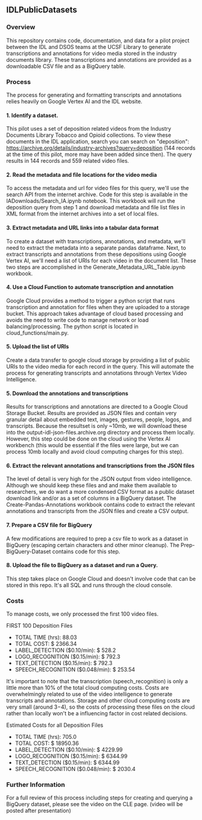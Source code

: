 ## IDLPublicDatasets

### Overview

This repository contains code, documentation, and data for a pilot project between the IDL and DSOS teams at the UCSF Library to generate transcriptions and annotations for video media stored in the industry documents library. These transcriptions and annotations are provided as a downloadable CSV file and as a BigQuery table.

### Process

The process for generating and formatting transcripts and annotations relies heavily on Google Vertex AI and the IDL website.

#### 1. Identify a dataset.

This pilot uses a set of deposition related videos from the Industry Documents Library Tobacco and Opioid collections. To view these documents in the IDL application, search you can search on "deposition": https://archive.org/details/industry-archives?query=deposition (144 records at the time of this pilot, more may have been added since then). The query results in 144 records and 559 related video files. 

#### 2. Read the metadata and file locations for the video media

To access the metadata and url for video files for this query, we'll use the search API from the internet archive. Code for this step is available in the IADownloads/Search_IA.ipynb notebook. This workbook will run the deposition query from step 1 and download metadata and file list files in XML format from the internet archives into a set of local files.

#### 3. Extract metadata and URL links into a tabular data format

To create a dataset with transcriptions, annotations, and metadata, we'll need to extract the metadata into a separate pandas dataframe. Next, to extract transcripts and annotations from these depositions using Google Vertex AI, we'll need a list of URIs for each video in the document list. These two steps are accomplished in the Generate_Metadata_URL_Table.ipynb workbook.

#### 4. Use a Cloud Function to automate transcription and annotation

Google Cloud provides a method to trigger a python script that runs transcription and annotation for files when they are uploaded to a storage bucket. This approach takes advantage of cloud based processing and avoids the need to write code to manage network or load balancing/processing. The python script is located in cloud_functions/main.py. 

#### 5. Upload the list of URIs 

Create a data transfer to google cloud storage by providing a list of public URIs to the video media for each record in the query. This will automate the process for generating transcripts and annotations through Vertex Video Intelligence. 

#### 5. Download the annotations and transcriptions

Results for transcriptions and annotations are directed to a Google Cloud Storage Bucket. Results are provided as JSON files and contain very granular detail about embedded text, images, gestures, people, logos, and transcripts. Because the resultset is only ~10mb, we will download these into the output-idl-json-files.archive.org directory and process them locally. However, this step could be done on the cloud using the Vertex AI workbench (this would be essential if the files were large, but we can process 10mb locally and avoid cloud computing charges for this step). 

#### 6. Extract the relevant annotations and transcriptions from the JSON files

The level of detail is very high for the JSON output from video intelligence. Although we should keep these files and and make them available to researchers, we do want a more condensed CSV format as a public dataset download link and/or as a set of columns in a BigQuery dataset. The Create-Pandas-Annotations workbook contains code to extract the relevant annotations and transcripts from the JSON files and create a CSV output.

#### 7. Prepare a CSV file for BigQuery

A few modifications are required to prep a csv file to work as a dataset in BigQuery (escaping certain characters and other minor cleanup). The Prep-BigQuery-Dataset contains code for this step.

#### 8. Upload the file to BigQuery as a dataset and run a Query.

This step takes place on Google Cloud and doesn't involve code that can be stored in this repo. It's all SQL and runs through the cloud console.

### Costs

To manage costs, we only processed the first 100 video files. 

FIRST 100 Deposition Files
* TOTAL TIME (hrs):  88.03
* TOTAL COST: $ 2366.34
* LABEL_DETECTION ($0.10/min): $ 528.2
* LOGO_RECOGNITION ($0.15/min): $ 792.3
* TEXT_DETECTION ($0.15/min): $ 792.3
* SPEECH_RECOGNITION ($0.048/min): $ 253.54

It's important to note that the transcription (speech_recognition) is only a little more than 10% of the total cloud computing costs.
Costs are overwhelmingly related to use of the video intelligence to generate transcripts and annotations. Storage and other cloud computing costs are very small (around $3-$4), so the costs of processing these files on the cloud rather than locally won't be a influencing factor in cost related decisions. 

Estimated Costs for all Deposition Files
* TOTAL TIME (hrs):  705.0
* TOTAL COST: $ 18950.36
* LABEL_DETECTION ($0.10/min): $ 4229.99
* LOGO_RECOGNITION ($0.15/min): $ 6344.99
* TEXT_DETECTION ($0.15/min): $ 6344.99
* SPEECH_RECOGNITION ($0.048/min): $ 2030.4

### Further Information

For a full review of this process including steps for creating and querying a BigQuery dataset, please see the video on the CLE page.
(video will be posted after presentation)


